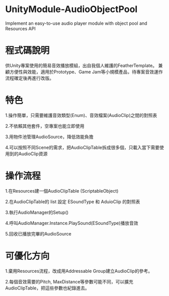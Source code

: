# UnityModule-AudioObjectPool
Implement an easy-to-use audio player module with object pool and Resources API

# 程式碼說明
供Unity專案使用的簡易音效播放模組，出自我個人維護的FeatherTemplate。
兼顧方便性與效能，適用於Prototype、Game Jam等小規模產品，待專案音效運作流程確定後再進行改版。

# 特色

1.操作簡單，只需要維護音效類型(Enum)、音效檔案(AudioClip)之間的對照表

2.不依賴其他套件，空專案也能立即使用

3.用物件池管理AudioSource，降低效能負擔

4.可以按照不同Scene的需求，把AudioClipTable拆成很多個，只載入當下需要使用到的AudioClip資源

# 操作流程

1.在Resources建一個AudioClipTable (ScriptableObject)

2.在AudioClipTable的 list 設定 ESoundType 和 AduioClip 的對照表

3.執行AudioManager的Setup()

4.呼叫AudioManager.Instance.PlaySound(ESoundType)播放音效

5.回收已播放完畢的AudioSource

# 可優化方向

1.棄用Resources流程，改成用Addressable Group建立AudioClip的參考。

2.每個音效需要的Pitch, MaxDistance等參數可能不同，可以擴充AudioClipTable，把這些參數也紀錄進去。
